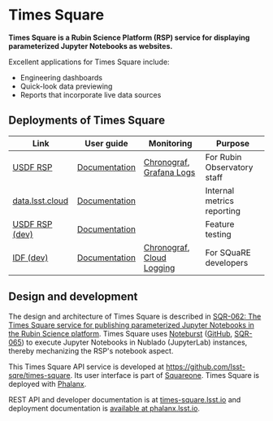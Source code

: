 # Times Square

**Times Square is a Rubin Science Platform (RSP) service for displaying parameterized Jupyter Notebooks as websites.**

Excellent applications for Times Square include:

- Engineering dashboards
- Quick-look data previewing
- Reports that incorporate live data sources

## Deployments of Times Square

| Link                                                                  | User guide                                                                     | Monitoring                                                                                                                                                                                              | Purpose                     |
| --------------------------------------------------------------------- | ------------------------------------------------------------------------------ | ------------------------------------------------------------------------------------------------------------------------------------------------------------------------------------------------------- | --------------------------- |
| [USDF RSP](https://usdf-rsp.slac.stanford.edu/times-square)           | [Documentation](https://rsp.lsst.io/v/usdfprod/guides/times-square/index.html) | [Chronograf](https://usdf-rsp.slac.stanford.edu/chronograf/sources/1/dashboards/149?refresh=Paused&lower=now%28%29%20-%2024h), [Grafana Logs](https://grafana.slac.stanford.edu/goto/v1BJUe-Ng?orgId=1) | For Rubin Observatory staff |
| [data.lsst.cloud](https://data.lsst.cloud/times-square)               | [Documentation](https://rsp.lsst.io/v/idfdev/guides/times-square/index.html)   |                                                                                                                                                                                                         | Internal metrics reporting  |
| [USDF RSP (dev)](https://usdf-rsp-dev.slac.stanford.edu/times-square) | [Documentation](https://rsp.lsst.io/v/usdfdev/guides/times-square/index.html)  |                                                                                                                                                                                                         | Feature testing             |
| [IDF (dev)](https://data-dev.lsst.cloud/times-square)                 | [Documentation](https://rsp.lsst.io/v/idfdev/guides/times-square/index.html)   | [Chronograf](https://data-dev.lsst.cloud/chronograf/sources/1/dashboards/7?refresh=Paused&lower=now%28%29%20-%2024h), [Cloud Logging](https://cloudlogging.app.goo.gl/deJjfzDDM47msiWY6)                | For SQuaRE developers       |

## Design and development

The design and architecture of Times Square is described in [SQR-062: The Times Square service for publishing parameterized Jupyter Notebooks in the Rubin Science platform](https://sqr-062.lsst.io).
Times Square uses [Noteburst](https://noteburst.lsst.io) ([GitHub](https://github.com/lsst-sqre/noteburst), [SQR-065](https://sqr-065.lsst.io)) to execute Jupyter Notebooks in Nublado (JupyterLab) instances, thereby mechanizing the RSP's notebook aspect.

This Times Square API service is developed at https://github.com/lsst-sqre/times-square.
Its user interface is part of [Squareone](https://github.com/lsst-sqre/squareone).
Times Square is deployed with [Phalanx](https://phalanx.lsst.io/applications/times-square/index.html).

REST API and developer documentation is at [times-square.lsst.io](https://times-square.lsst.io) and deployment documentation is [available at phalanx.lsst.io](https://phalanx.lsst.io/applications/times-square/index.html).
